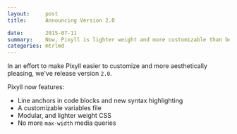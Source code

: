 ```yaml
---
layout:     post
title:      Announcing Version 2.0

date:       2015-07-11
summary:    Now, Pixyll is lighter weight and more customizable than before.
categories: mtrlmd
---
```


In an effort to make Pixyll easier to customize and more aesthetically pleasing, we've release version `2.0`.

Pixyll now features:

* Line anchors in code blocks and new syntax highlighting
* A customizable variables file
* Modular, and lighter weight CSS
* No more `max-width` media queries
